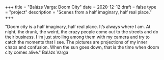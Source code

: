 +++
title = "Balázs Varga: Doom City"
date = 2020-12-12
draft = false
type = "project"
description = "Scenes from a half imaginary, half real place."
+++

"Doom city is a half imaginary, half real place. It’s always where I am. At night, the drunk, the weird, the crazy people come out to the streets and do their business. I ’m just strolling among them with my camera and try to catch the moments that I see. The pictures are projections of my inner chaos and confusion. When the sun goes down, that is the time when doom city comes alive." Balázs Varga
